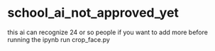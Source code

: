 # school_ai_not_approved_yet
this ai can recognize 24 or so people
if you want to add more before running the ipynb run crop_face.py 
